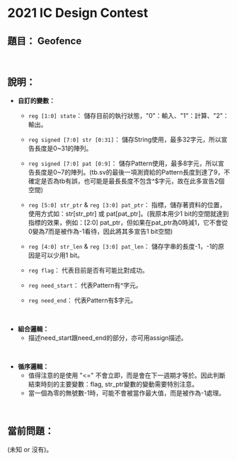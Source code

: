 # 2021 IC Design Contest

## <b>題目：</b> Geofence

<br>


## <b>說明：</b>

- <b>自訂的變數：</b>
    - ``` reg [1:0] state ```：
        儲存目前的執行狀態，"0"：輸入、"1"：計算、"2"：輸出。

    - ``` reg signed [7:0] str [0:31] ```：
        儲存String使用，最多32字元，所以宣告長度是0~31的陣列。

    - ``` reg signed [7:0] pat [0:9] ```：
        儲存Pattern使用，最多8字元，所以宣告長度是0~7的陣列。(tb.sv的最後一項測資給的Pattern長度到達了9，不確定是否為tb有誤，也可能是最長長度不包含^$字元，故在此多宣告2個空間)

    - ``` reg [5:0] str_ptr ``` & ``` reg [3:0] pat_ptr ```：
        指標，儲存著資料的位置，使用方式如：str[str_ptr] 或 pat[pat_ptr]。(我原本用少1 bit的空間就達到指標的效果，例如：[2:0] pat_ptr，但如果在pat_ptr為0時減1，它不會從0變為7而是被作為-1看待，因此將其多宣告1 bit空間)

    - ``` reg [4:0] str_len ``` & ``` reg [3:0] pat_len ```：
        儲存字串的長度-1，-1的原因是可以少用1 bit。

    - ``` reg flag ```：
        代表目前是否有可能比對成功。

    - ``` reg need_start ```：
        代表Pattern有^字元。
    
    - ``` reg need_end ```：
        代表Pattern有$字元。

<br>

- <b>組合邏輯：</b>
    - 描述need_start跟need_end的部分，亦可用assign描述。

<br>

- <b>循序邏輯：</b>
    - 值得注意的是使用 "<=" 不會立即，而是會在下一週期才等於。因此判斷結束時刻的主要變數：flag, str_ptr變數的變動需要特別注意。
    - 當一個為零的無號數-1時，可能不會被當作最大值，而是被作為-1處理。

<br>


## <b>當前問題：</b>
(未知 or 沒有)。
